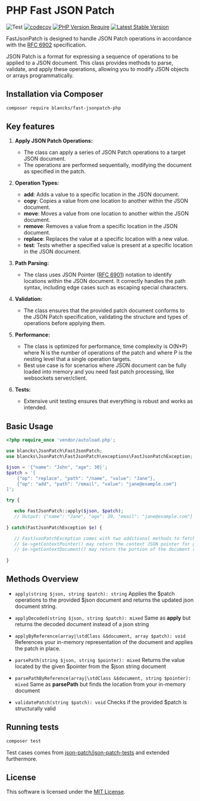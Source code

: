 PHP Fast JSON Patch
=====================

![Test](https://github.com/blancks/fast-jsonpatch-php/workflows/Test/badge.svg)
[![codecov](https://codecov.io/github/blancks/fast-jsonpatch-php/graph/badge.svg?token=3PUC5RAPPQ)](https://codecov.io/github/blancks/fast-jsonpatch-php)
[![PHP Version Require](https://poser.pugx.org/blancks/fast-jsonpatch-php/require/php)](https://packagist.org/packages/blancks/fast-jsonpatch-php)
[![Latest Stable Version](https://poser.pugx.org/blancks/fast-jsonpatch-php/v)](https://packagist.org/packages/blancks/fast-jsonpatch-php)

FastJsonPatch is designed to handle JSON Patch operations in accordance with the [RFC 6902](http://tools.ietf.org/html/rfc6902) specification.

JSON Patch is a format for expressing a sequence of operations to be applied to a JSON document. This class provides methods to parse, validate, and apply these operations, allowing you to modify JSON objects or arrays programmatically.

## Installation via Composer

``` bash
composer require blancks/fast-jsonpatch-php
```

## Key features

1. **Apply JSON Patch Operations:** 
   - The class can apply a series of JSON Patch operations to a target JSON document.
   - The operations are performed sequentially, modifying the document as specified in the patch.


2. **Operation Types:**
   - **add**: Adds a value to a specific location in the JSON document.
   - **copy**: Copies a value from one location to another within the JSON document.
   - **move**: Moves a value from one location to another within the JSON document.
   - **remove**: Removes a value from a specific location in the JSON document.
   - **replace**: Replaces the value at a specific location with a new value.
   - **test**: Tests whether a specified value is present at a specific location in the JSON document.


3. **Path Parsing:**
    - The class uses JSON Pointer ([RFC 6901](https://datatracker.ietf.org/doc/html/rfc6901)) notation to identify locations within the JSON document. It correctly handles the path syntax, including edge cases such as escaping special characters.


4. **Validation:**
    - The class ensures that the provided patch document conforms to the JSON Patch specification, validating the structure and types of operations before applying them.


5. **Performance:**
    - The class is optimized for performance, time complexity is O(N*P) where N is the number of operations of the patch and where P is the nesting level that a single operation targets.
    - Best use case is for scenarios where JSON document can be fully loaded into memory and you need fast patch processing, like websockets server/client.


6. **Tests:**
    - Extensive unit testing ensures that everything is robust and works as intended.

## Basic Usage

``` php
<?php require_once 'vendor/autoload.php';

use blancks\JsonPatch\FastJsonPatch;
use blancks\JsonPatch\FastJsonPatch\exceptions\FastJsonPatchException;

$json = '{"name": "John", "age": 30}';
$patch = '[
    {"op": "replace", "path": "/name", "value": "Jane"},
    {"op": "add", "path": "/email", "value": "jane@example.com"}
]';

try {

   echo FastJsonPatch::apply($json, $patch); 
   // Output: {"name": "Jane", "age": 30, "email": "jane@example.com"}
   
} catch(FastJsonPatchException $e) {

   // FastJsonPatchException comes with two additional methods to fetch context data:
   // $e->getContextPointer() may return the context JSON pointer for given error
   // $e->getContextDocument() may return the portion of the document relevant for the error 
   
}
```

## Methods Overview

- `apply(string $json, string $patch): string` Applies the $patch operations to the provided $json document and returns the updated json document string.


- `applyDecoded(string $json, string $patch): mixed` Same as **apply** but returns the decoded document instead of a json string


- `applyByReference(array|\stdClass &$document, array $patch): void` References your in-memory representation of the document and applies the patch in place.


- `parsePath(string $json, string $pointer): mixed` Returns the value located by the given $pointer from the $json string document


- `parsePathByReference(array|\stdClass &$document, string $pointer): mixed` Same as **parsePath** but finds the location from your in-memory document


- `validatePatch(string $patch): void` Checks if the provided $patch is structurally valid

## Running tests

``` bash
composer test
```

Test cases comes from [json-patch/json-patch-tests](https://github.com/json-patch/json-patch-tests) and extended furthermore.

## License

This software is licensed under the [MIT License](LICENSE.md).
